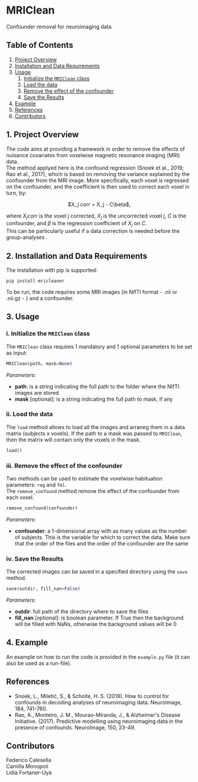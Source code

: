 # MRIClean
 Confounder removal for neuroimaging data

## Table of Contents
1. [Project Overview](#Project_Overview)
2. [Installation and Data Requirements](#Installation)
3. [Usage](#Usage)
   1. [Initialize the ```MRIClean``` class](#Initialize)
   2. [Load the data](#Load)
   3. [Remove the effect of the confounder](#Clean)
   4. [Save the Results](#Save)
5. [Example](#Example)
7. [References](#References)
8. [Contributors](#Contributors)

## 1. Project Overview <a name="Project_Overview"></a>
The code aims at providing a framework in order to remove the effects of nuisance covariates from voxelwise magnetic resonance imaging (MRI) data. \
The method applyed here is the confound regression (Snoek et al., 2019; Rao et al., 2017), which is based on removing the variance explained by the confounder from the MRI image. More specifically, each voxel is regressed on the confounder, and the coefficient is then used to correct each voxel in turn, by:

<p align="center">
    $X_j corr = X_j - C\beta$,
</p>

where $X_j corr$ is the voxel j corrected, $X_j$ is the uncorrected voxel j, $C$ is the confounder, and $\beta$ is the regression coefficient of $X_j$ on $C$. \
This can be particularly useful if a data correction is needed before the group-analyses .

## 2. Installation and Data Requirements <a name="Installation"></a>
The installation with pip is supported:
```
pip install mricleaner
```

To be run, the code requires some MRI images (in NIfTI format - .nii or .nii.gz - ) and a confounder.

## 3. Usage <a name="Usage"></a>

### i. Initialize the ```MRIClean``` class <a name="Initialize"></a>
The ```MRIClean``` class requires 1 mandatory and 1 optional parameters to be set as input:
```python 
MRIClean(path, mask=None)
``` 
*Parameters*:
- **path**: is a string indicating the full path to the folder where the NIfTI images are stored
- **mask** [optional]: is a string indicating the full path to mask, if any

### ii. Load the data <a name="Load"></a>
The ```load``` method allows to load all the images and arraneg them in a data matrix (subjects x voxels). If the path to a mask was passed to ```MRIClean```, then the matrix will contain only the voxels in the mask.
```python 
load()
``` 

### iii. Remove the effect of the confounder <a name="Clean"></a>
Two methods can be used to estimate the voxelwise habituation parameters: ```reg``` and ```fml```.\
The ```remove_confound``` method remove the effect of the confounder from each voxel.
```python 
remove_confound(confounder)
``` 
*Parameters*:
- **confounder**: a 1-dimensional array with as many values as the number of subjects. This is the variable for which to correct the data. Make sure that the order of the files and the order of the confounder are the same

### iv. Save the Results <a name="Save"></a>
The corrected images can be saved in a specified directory using the ```save``` method.
```python 
save(outdir, fill_nan=False)
``` 
*Parameters*:
- **outdir**: full path of the directory where to save the files
- **fill_nan** [optional]: is boolean parameter. If True then the background will be filled with NaNs, otherwise the background values will be 0

## 4. Example <a name="Example"></a>
An example on how to run the code is provided in the ```example.py``` file (it can also be used as a run-file).

## References <a name="References"></a>
- Snoek, L., Miletić, S., & Scholte, H. S. (2019). How to control for confounds in decoding analyses of neuroimaging data. Neuroimage, 184, 741-760.
- Rao, A., Monteiro, J. M., Mourao-Miranda, J., & Alzheimer's Disease Initiative. (2017). Predictive modelling using neuroimaging data in the presence of confounds. NeuroImage, 150, 23-49.

## Contributors <a name="Contributors"></a>
Federico Calesella \
Camilla Monopoli \
Lidia Fortaner-Uyà
